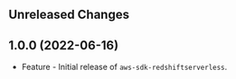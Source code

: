 Unreleased Changes
------------------

1.0.0 (2022-06-16)
------------------

* Feature - Initial release of `aws-sdk-redshiftserverless`.

